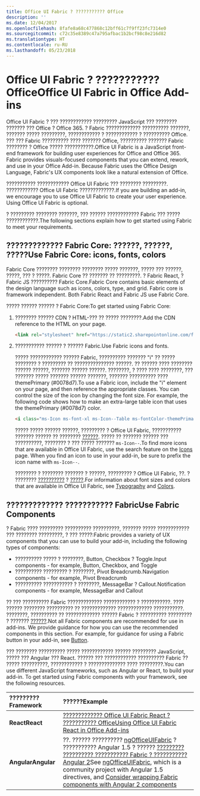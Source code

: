 ```yaml
---
title: Office UI Fabric ? ??????????? Office
description: ''
ms.date: 12/04/2017
ms.openlocfilehash: 8fafe8a68c477868c12bff61c7f9ff23fc7314e0
ms.sourcegitcommit: c72c35e8389c47a795afbac1b2bcf98c8e216d82
ms.translationtype: HT
ms.contentlocale: ru-RU
ms.lasthandoff: 05/23/2018
---
```

# <a name="office-ui-fabric-in-office-add-ins"></a><span data-ttu-id="6f8bf-102">Office UI Fabric ? ??????????? Office</span><span class="sxs-lookup"><span data-stu-id="6f8bf-102">Office UI Fabric in Office Add-ins</span></span> 

<span data-ttu-id="6f8bf-p101">Office UI Fabric ? ??? ???????????? ????????? JavaScript ??? ???????? ??????? ??? Office ? Office 365. ? Fabric ????????????? ?????????? ???????, ??????? ????? ?????????, ???????????? ? ???????????? ? ?????????? Office. ??? ??? Fabric ?????????? ???? ??????? Office, ?????????? ??????? Fabric ???????? ? Office ????? ???????????.</span><span class="sxs-lookup"><span data-stu-id="6f8bf-p101">Office UI Fabric is a JavaScript front-end framework for building user experiences for Office and Office 365. Fabric provides visuals-focused components that you can extend, rework, and use in your Office Add-in. Because Fabric uses the Office Design Language, Fabric's UX components look like a natural extension of Office.</span></span> 

<span data-ttu-id="6f8bf-p102">??????????? ???????????? Office UI Fabric ??? ???????? ?????????. ???????????? Office UI Fabric ?????????????.</span><span class="sxs-lookup"><span data-stu-id="6f8bf-p102">If you are building an add-in, we encourage you to use Office UI Fabric to create your user experience. Using Office UI Fabric is optional.</span></span>

<span data-ttu-id="6f8bf-108">? ????????? ???????? ???????, ??? ?????? ???????????? Fabric ??? ????? ????????????.</span><span class="sxs-lookup"><span data-stu-id="6f8bf-108">The following sections explain how to get started using Fabric to meet your requirements.</span></span> 

## <a name="use-fabric-core-icons-fonts-colors"></a><span data-ttu-id="6f8bf-109">????????????? Fabric Core: ??????, ??????, ?????</span><span class="sxs-lookup"><span data-stu-id="6f8bf-109">Use Fabric Core: icons, fonts, colors</span></span>
<span data-ttu-id="6f8bf-p103">Fabric Core ???????? ???????? ???????? ????? ???????, ????? ??? ??????, ?????, ??? ? ?????. Fabric Core ?? ??????? ?? ?????????. ? Fabric React, ? Fabric JS ?????????? Fabric Core.</span><span class="sxs-lookup"><span data-stu-id="6f8bf-p103">Fabric Core contains basic elements of the design language such as icons, colors, type, and grid. Fabric core is framework independent. Both Fabric React and Fabric JS use Fabric Core.</span></span>

<span data-ttu-id="6f8bf-113">????? ?????? ?????? ? Fabric Core:</span><span class="sxs-lookup"><span data-stu-id="6f8bf-113">To get started using Fabric Core:</span></span>

1. <span data-ttu-id="6f8bf-114">???????? ?????? CDN ? HTML-??? ?? ????? ????????.</span><span class="sxs-lookup"><span data-stu-id="6f8bf-114">Add the CDN reference to the HTML on your page.</span></span>  

    ```html
    <link rel="stylesheet" href="https://static2.sharepointonline.com/files/fabric/office-ui-fabric-js/1.4.0/css/fabric.min.css">
    ```   
    
2. <span data-ttu-id="6f8bf-115">??????????? ?????? ? ?????? Fabric.</span><span class="sxs-lookup"><span data-stu-id="6f8bf-115">Use Fabric icons and fonts.</span></span> 

    <span data-ttu-id="6f8bf-p104">????? ???????????? ?????? Fabric, ?????????? ??????? "i" ?? ????? ???????? ? ????????? ?? ??????????????? ??????. ?? ?????? ???? ???????? ?????? ??????, ??????? ?????? ??????. ????????, ? ???? ???? ????????, ??? ??????? ????? ??????? ?????? ???????, ??????? ?????????? ???? themePrimary (#0078d7).</span><span class="sxs-lookup"><span data-stu-id="6f8bf-p104">To use a Fabric icon, include the "i" element on your page, and then reference the appropriate classes. You can control the size of the icon by changing the font size. For example, the following code shows how to make an extra-large table icon that uses the themePrimary (#0078d7) color.</span></span> 
   
    ```html
    <i class="ms-Icon ms-font-xl ms-Icon--Table ms-fontColor-themePrimary"></i>
    ```

    <span data-ttu-id="6f8bf-p105">????? ????? ?????? ??????, ????????? ? Office UI Fabric, ??????????? ??????? ?????? ?? ???????? [??????](https://dev.office.com/fabric#/styles/icons). ????? ?? ??????? ?????? ??? ??????????, ???????? ? ??? ????? ??????? `ms-Icon--`.</span><span class="sxs-lookup"><span data-stu-id="6f8bf-p105">To find more icons that are available in Office UI Fabric, use the search feature on the [Icons](https://dev.office.com/fabric#/styles/icons) page. When you find an icon to use in your add-in, be sure to prefix the icon name with `ms-Icon--`.</span></span> 

    <span data-ttu-id="6f8bf-121">???????? ? ???????? ??????? ? ??????, ????????? ? Office UI Fabric, ??. ? ???????? [??????????](https://dev.office.com/fabric#/styles/typography) ? [?????](https://dev.office.com/fabric#/styles/colors).</span><span class="sxs-lookup"><span data-stu-id="6f8bf-121">For information about font sizes and colors that are available in Office UI Fabric, see [Typography](https://dev.office.com/fabric#/styles/typography) and [Colors](https://dev.office.com/fabric#/styles/colors).</span></span>
 
## <a name="use-fabric-components"></a><span data-ttu-id="6f8bf-122">????????????? ??????????? Fabric</span><span class="sxs-lookup"><span data-stu-id="6f8bf-122">Use Fabric Components</span></span> 
<span data-ttu-id="6f8bf-123">? Fabric ???? ????????? ?????????? ??????????, ??????? ????? ???????????? ??? ???????? ?????????, ? ??? ?????:</span><span class="sxs-lookup"><span data-stu-id="6f8bf-123">Fabric provides a variety of UX components that you can use to build your add-in, including the following types of components:</span></span>

- <span data-ttu-id="6f8bf-124">?????????? ????? ? ????????, Button, Checkbox ? Toggle.</span><span class="sxs-lookup"><span data-stu-id="6f8bf-124">Input components - for example, Button, Checkbox, and Toggle</span></span>
- <span data-ttu-id="6f8bf-125">?????????? ????????? ? ????????, Pivot Breadcrumb.</span><span class="sxs-lookup"><span data-stu-id="6f8bf-125">Navigation components - for example, Pivot Breadcrumb</span></span>
- <span data-ttu-id="6f8bf-126">?????????? ??????????? ? ????????, MessageBar ? Callout.</span><span class="sxs-lookup"><span data-stu-id="6f8bf-126">Notification components - for example, MessageBar and Callout</span></span>  

<span data-ttu-id="6f8bf-p106">?? ??? ?????????? Fabric ????????????? ???????????? ? ???????????. ???? ?????? ???????? ?????????? ?? ????????????? ????????????? ???????????. ????????, ?????????? ?? ????????????? ?????? Fabric ? ?????????? ????????? ? ??????? [??????](button.md).</span><span class="sxs-lookup"><span data-stu-id="6f8bf-p106">Not all Fabric components are recommended for use in add-ins. We provide guidance for how you can use the recommended components in this section. For example, for guidance for using a Fabric button in your add-in, see [Button](button.md).</span></span> 

<span data-ttu-id="6f8bf-p107">??? ???????? ?????????? ????? ???????????? ?????? ????????? JavaScript, ????? ??? Angular ??? React. ?????? ??? ???????????? ?????????? Fabric ?? ????? ??????????, ???????????? ? ?????????????? ???? ?????????.</span><span class="sxs-lookup"><span data-stu-id="6f8bf-p107">You can use different JavaScript frameworks, such as Angular or React, to build your add-in. To get started using Fabric components with your framework, see the following resources.</span></span>

|<span data-ttu-id="6f8bf-131">**?????????**</span><span class="sxs-lookup"><span data-stu-id="6f8bf-131">**Framework**</span></span>|<span data-ttu-id="6f8bf-132">**??????**</span><span class="sxs-lookup"><span data-stu-id="6f8bf-132">**Example**</span></span>|
|:------------|:----------|
|<span data-ttu-id="6f8bf-133">**React**</span><span class="sxs-lookup"><span data-stu-id="6f8bf-133">**React**</span></span>|[<span data-ttu-id="6f8bf-134">????????????? Office UI Fabric React ? ??????????? Office</span><span class="sxs-lookup"><span data-stu-id="6f8bf-134">Using Office UI Fabric React in Office Add-ins</span></span>](using-office-ui-fabric-react.md )|
|<span data-ttu-id="6f8bf-135">**Angular**</span><span class="sxs-lookup"><span data-stu-id="6f8bf-135">**Angular**</span></span>| <span data-ttu-id="6f8bf-136">??. ?????? ?????????? [ngOfficeUIFabric](http://ngofficeuifabric.com/) ? ??????????? Angular 1.5 ? ?????? [????????? ?????????? ??????????? Fabric ? ??????????? Angular 2](../develop/add-ins-with-angular2.md#consider-wrapping-fabric-components-with-angular-components)</span><span class="sxs-lookup"><span data-stu-id="6f8bf-136">See [ngOfficeUIFabric](http://ngofficeuifabric.com/), which is a community project with Angular 1.5 directives, and [Consider wrapping Fabric components with Angular 2 components](../develop/add-ins-with-angular2.md#consider-wrapping-fabric-components-with-angular-components)</span></span>|
